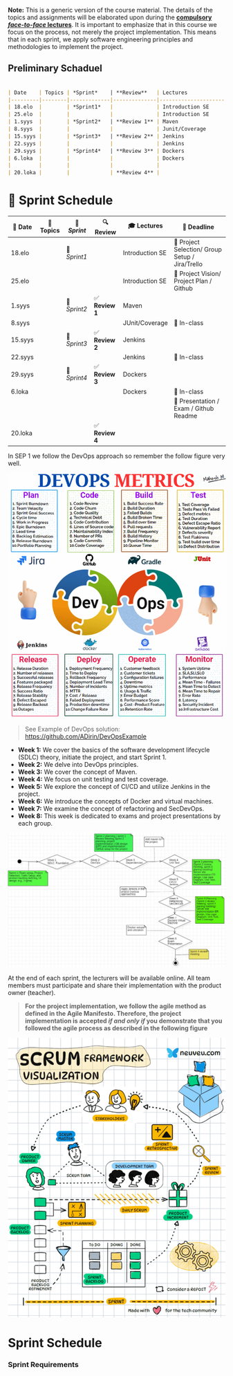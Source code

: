 **Note:** This is a generic version of the course material. The details of the topics and assignments will be elaborated upon during the **<ins>compulsory *face-to-face* lectures</ins>**. It is important to emphasize that in this course we focus on the process, not merely the project implementation. This means that in each sprint, we apply software engineering principles and methodologies to implement the project.

## Preliminary Schaduel
````markdown

| Date    | Topics | *Sprint*    | **Review**   | Lectures            | Deadline                                     |
|---------|--------|-------------|--------------|---------------------|----------------------------------------------|
| 18.elo  |        | *Sprint1*   |              | Introduction SE     | Project Selection/ Group Setup / Jira/Trello |
| 25.elo  |        |             |              | Introduction SE     | Project Vision/ Project plan / Github        |
| 1.syys  |        | *Sprint2*   | **Review 1** | Maven               |                                              |
| 8.syys  |        |             |              | Junit/Coverage      | In-class                                     |
| 15.syys |        | *Sprint3*   | **Review 2** | Jenkins             |                                              |
| 22.syys |        |             |              | Jenkins             | In-class                                     |
| 29.syys |        | *Sprint4*   | **Review 3** | Dockers             |                                              |
| 6.loka  |        |             |              | Dockers             | In-class                                     |
|         |        |             |              |                     | Presentation / Exam / Github Readme          |
| 20.loka |        |             | **Review 4** |                     |                                              |


````

# 📅 Sprint Schedule  


| 📅 Date   | 📖 Topics | 🚀 *Sprint*   | 🔍 **Review** | 🎓 Lectures         | 📆 Deadline                                      |
|----------|----------|-------------|--------------|--------------------|--------------------------------------------------|
| 18.elo   |          | 🏁 *Sprint1* |              | Introduction SE    | 📌 Project Selection/ Group Setup / Jira/Trello |
| 25.elo   |          |             |              | Introduction SE    | 📌 Project Vision/ Project Plan / Github        |
| 1.syys   |          | 🏁 *Sprint2* | ✅ **Review 1** | Maven            |                                                  |
| 8.syys   |          |             |              | JUnit/Coverage    | 📌 In-class                                      |
| 15.syys  |          | 🏁 *Sprint3* | ✅ **Review 2** | Jenkins         |                                                  |
| 22.syys  |          |             |              | Jenkins           | 📌 In-class                                      |
| 29.syys  |          | 🏁 *Sprint4* | ✅ **Review 3** | Dockers         |                                                  |
| 6.loka   |          |             |              | Dockers           | 📌 In-class                                      |
|          |          |             |              |                    | 📌 Presentation / Exam / Github Readme          |
| 20.loka  |          |             | ✅ **Review 4** |                    |                                                  |




In SEP 1 we follow the DevOps approach so remember the follow figure very well.

 ![DevOps introduction](Images/DevOps.gif)


>  See Example of DevOps solution: https://github.com/ADirin/DevOpsExample

- **Week 1:** We cover the basics of the software development lifecycle (SDLC) theory, initiate the project, and start Sprint 1.
- **Week 2:** We delve into DevOps principles.
- **Week 3:** We cover the concept of Maven.
- **Week 4:** We focus on unit testing and test coverage.
- **Week 5:** We explore the concept of CI/CD and utilize Jenkins in the project.
- **Week 6:** We introduce the concepts of Docker and virtual machines.
- **Week 7:** We examine the concept of refactoring and SecDevOps.
- **Week 8:** This week is dedicated to exams and project presentations by each group.


![Sample Image](Images/ThecourseOutlines.JPG)

At the end of each sprint, the lecturers will be available online. All team members must participate and share their implementation with the product owner (teacher).
> **For the project implementation, we follow the agile method as defined in the Agile Manifesto. Therefore, the project implementation is accepted *if and only if* you demonstrate that you followed the agile process as described in the following figure**

![Project Implementation](Images/Scrum.gif)

# Sprint Schedule

### Sprint Requirements  





